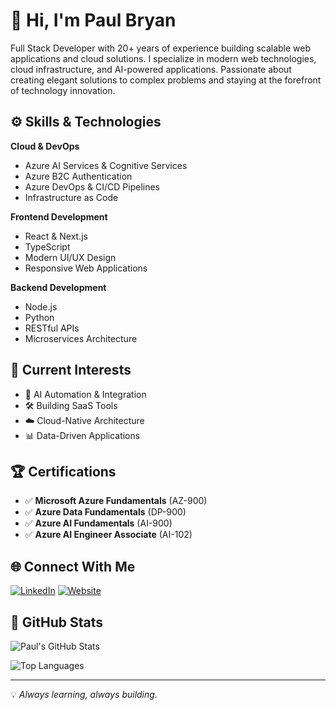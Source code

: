 # 👋 Hi, I'm Paul Bryan

Full Stack Developer with 20+ years of experience building scalable web applications and cloud solutions. I specialize in modern web technologies, cloud infrastructure, and AI-powered applications. Passionate about creating elegant solutions to complex problems and staying at the forefront of technology innovation.

## ⚙️ Skills & Technologies

**Cloud & DevOps**

- Azure AI Services & Cognitive Services
- Azure B2C Authentication
- Azure DevOps & CI/CD Pipelines
- Infrastructure as Code

**Frontend Development**

- React & Next.js
- TypeScript
- Modern UI/UX Design
- Responsive Web Applications

**Backend Development**

- Node.js
- Python
- RESTful APIs
- Microservices Architecture

## 🧩 Current Interests

- 🤖 AI Automation & Integration
- 🛠️ Building SaaS Tools
- ☁️ Cloud-Native Architecture
- 📊 Data-Driven Applications

## 🏆 Certifications

- ✅ **Microsoft Azure Fundamentals** (AZ-900)
- ✅ **Azure Data Fundamentals** (DP-900)
- ✅ **Azure AI Fundamentals** (AI-900)
- ✅ **Azure AI Engineer Associate** (AI-102)

## 🌐 Connect With Me

[![LinkedIn](https://img.shields.io/badge/LinkedIn-0077B5?style=for-the-badge&logo=linkedin&logoColor=white)](https://linkedin.com/in/paulbryan)
[![Website](https://img.shields.io/badge/Website-4285F4?style=for-the-badge&logo=google-chrome&logoColor=white)](https://paulbryan.dev)

## 🧠 GitHub Stats

![Paul's GitHub Stats](https://github-readme-stats.vercel.app/api?username=paulbryan&show_icons=true&theme=transparent&hide_border=true&count_private=true&rank_icon=github&hide=stars,contribs)

![Top Languages](https://github-readme-stats.vercel.app/api/top-langs/?username=paulbryan&layout=compact&theme=transparent&hide_border=true)

---

💡 _Always learning, always building._
